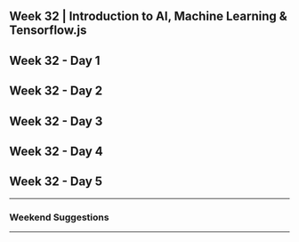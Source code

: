 ## Week 32 | Introduction to AI, Machine Learning & Tensorflow.js

## Week 32 - Day 1

## Week 32 - Day 2

## Week 32 - Day 3

## Week 32 - Day 4

## Week 32 - Day 5

---

### Weekend Suggestions

---


